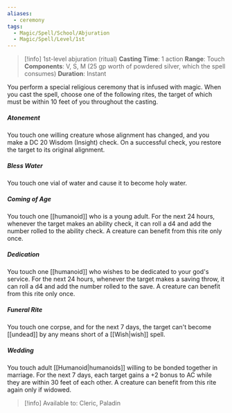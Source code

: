 ```yaml
---
aliases:
  - ceremony
tags:
  - Magic/Spell/School/Abjuration
  - Magic/Spell/Level/1st
---
```

>[!info]
>1st-level abjuration (ritual)
>**Casting Time**: 1 action
>**Range**: Touch
>**Components**: V, S, M (25 gp worth of powdered silver, which the spell consumes)
>**Duration**: Instant

You perform a special religious ceremony that is infused with magic. When you cast the spell, choose one of the following rites, the target of which must be within 10 feet of you throughout the casting.
##### Atonement
You touch one willing creature whose alignment has changed, and you make a DC 20 Wisdom (Insight) check. On a successful check, you restore the target to its original alignment.
##### Bless Water
You touch one vial of water and cause it to become holy water.
##### Coming of Age
You touch one [[humanoid]] who is a young adult. For the next 24 hours, whenever the target makes an ability check, it can roll a d4 and add the number rolled to the ability check. A creature can benefit from this rite only once.
##### Dedication
You touch one [[humanoid]] who wishes to be dedicated to your god's service. For the next 24 hours, whenever the target makes a saving throw, it can roll a d4 and add the number rolled to the save. A creature can benefit from this rite only once.
##### Funeral Rite
You touch one corpse, and for the next 7 days, the target can't become [[undead]] by any means short of a [[Wish|wish]] spell.
##### Wedding
You touch adult [[Humanoid|humanoids]] willing to be bonded together in marriage. For the next 7 days, each target gains a +2 bonus to AC while they are within 30 feet of each other. A creature can benefit from this rite again only if widowed.<br>
>[!info] Available to:
>Cleric, Paladin